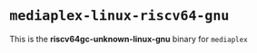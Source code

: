 # `mediaplex-linux-riscv64-gnu`

This is the **riscv64gc-unknown-linux-gnu** binary for `mediaplex`
